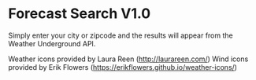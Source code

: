 # Forecast Search V1.0

Simply enter your city or zipcode and the results will appear from the Weather Underground API.

Weather icons provided by Laura Reen (http://laurareen.com/)
Wind icons provided by Erik Flowers (https://erikflowers.github.io/weather-icons/)
